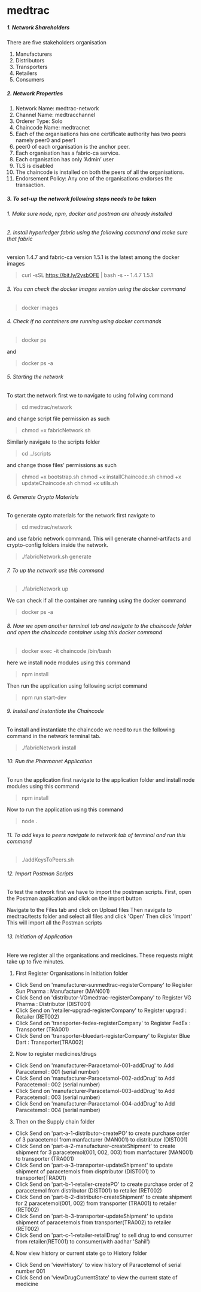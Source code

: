 # medtrac


##### 1. Network Shareholders

There are five stakeholders organisation
1. Manufacturers
2. Distributors
3. Transporters
4. Retailers
5. Consumers

##### 2. Network Properties
1. Network Name: medtrac-network
2. Channel Name: medtracchannel
3. Orderer Type: Solo
4. Chaincode Name: medtracnet
5. Each of the organisations has one certificate authority has two peers namely peer0 and peer1
6. peer0 of each organisation is the anchor peer.
7. Each organisation has a fabric-ca service.
8. Each organisation has only ‘Admin’ user
9. TLS is disabled
10. The chaincode is installed on both the peers of all the organisations.
11. Endorsement Policy: Any one of the organisations endorses the transaction.

##### 3. To set-up the network following steps needs to be taken

###### 1. Make sure node, npm, docker and postman are already installed
###### 2. Install hyperledger fabric using the following command and make sure that fabric
version 1.4.7 and fabric-ca version 1.5.1 is the latest among the docker images

> curl -sSL https://bit.ly/2ysbOFE | bash -s -- 1.4.7 1.5.1

###### 3. You can check the docker images version using the docker command

> docker images

###### 4. Check if no containers are running using docker commands

> docker ps

and 

> docker ps -a

###### 5. Starting the network

To start the network first we to navigate to using follwing command

> cd medtrac/network 

and change script file permission as such

> chmod +x fabricNetwork.sh

Similarly navigate to the scripts folder 

> cd ../scripts

and change those files' permissions as such

> chmod +x bootstrap.sh
> chmod +x installChaincode.sh
> chmod +x updateChaincode.sh
> chmod +x utils.sh


###### 6. Generate Crypto Materials

To generate cypto materials for the network first navigate to 

> cd medtrac/network 

and use fabric network command. This will generate channel-artifacts and crypto-config folders inside the network.

> ./fabricNetwork.sh generate

###### 7. To up the network use this command

> ./fabricNetwork up

We can check if all the container are running using the docker command

> docker ps -a

###### 8. Now we open another terminal tab and navigate to the chaincode folder and open the chaincode container using this docker command

> docker exec -it chaincode /bin/bash

here we install node modules using this command

> npm install

Then run the application using following script command

> npm run start-dev

###### 9. Install and Instantiate the Chaincode

To install and instantiate the chaincode we need to run the following command in the network terminal tab.

> ./fabricNetwork install

###### 10. Run the Pharmanet Application

To run the application first navigate to the application folder and install node modules using this command

> npm install

Now to run the application using this command
> node .

###### 11. To add keys to peers navigate to network tab of terminal and run this command

> ./addKeysToPeers.sh 

###### 12. Import Postman Scripts

To test the network first we have to import the postman scripts. First, open the Postman application and click on the import button

Navigate to the Files tab and click on Upload files
Then navigate to medtrac/tests folder and select all files and click 'Open'
Then click 'Import'
This will import all the Postman scripts

###### 13. Initiation of Application
Here we register all the organisations and medicines. These requests might take up to five minutes.

1. First Register Organisations in Initiation folder
- Click Send on 'manufacturer-sunmedtrac-registerCompany' to Register Sun Pharma : Manufacturer (MAN001)
- Click Send on 'distributor-VGmedtrac-registerCompany' to Register VG Pharma : Distributor (DIST001)
- Click Send on 'retailer-upgrad-registerCompany' to Register upgrad : Retailer (RET002)
- Click Send on 'transporter-fedex-registerCompany' to Register FedEx : Transporter (TRA001)
- Click Send on 'transporter-bluedart-registerCompany' to Register Blue Dart : Transporter(TRA002)

2. Now to register medicines/drugs

- Click Send on 'manufacturer-Paracetamol-001-addDrug' to Add Paracetemol : 001 (serial number)
- Click Send on 'manufacturer-Paracetamol-002-addDrug' to Add Paracetemol : 002 (serial number)
- Click Send on 'manufacturer-Paracetamol-003-addDrug' to Add Paracetemol : 003 (serial number)
- Click Send on 'manufacturer-Paracetamol-004-addDrug' to Add Paracetemol : 004 (serial number)

3. Then on the Supply chain folder 
- Click Send on 'part-a-1-distributor-createPO' to create purchase order of 3 paracetemol from manfacturer (MAN001) to distributor (DIST001)
- Click Send on 'part-a-2-manufacturer-createShipment' to create shipment for 3 paracetemol(001, 002, 003) from manfacturer (MAN001) to transporter (TRA001)
- Click Send on 'part-a-3-transporter-updateShipment' to update shipment of paracetemols from disptributor (DIST001) to transporter(TRA001)
- Click Send on 'part-b-1-retailer-createPO' to create purchase order of 2 paracetemol from distributor (DIST001) to retailer (RET002)
- Click Send on 'part-b-2-distributor-createShipment' to create shipment for 2 paracetemol(001, 002) from transporter (TRA001) to retailer (RET002)
- Click Send on 'part-b-3-transporter-updateShipment' to update shipment of paracetemols from transporter(TRA002) to retailer (RET002)
- Click Send on 'part-c-1-retailer-retailDrug' to sell drug to end consumer from retailer(RET001) to consumer(with aadhar 'Sahil')

4. Now view history or current state go to History folder
- Click Send on 'viewHistory' to view history of Paracetemol of serial number 001
- Click Send on 'viewDrugCurrentState' to view the current state of medicine
